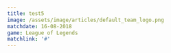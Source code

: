 ```yaml
---
title: test5
image: /assets/image/articles/default_team_logo.png
matchdate: 16-08-2018
game: League of Legends
matchlink: '#'
---
```


